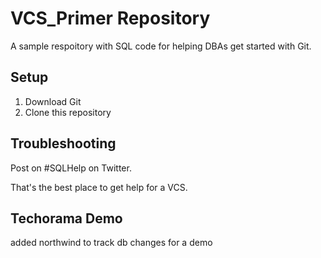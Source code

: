 # VCS_Primer Repository
A sample respoitory with SQL code for helping DBAs get started with Git.

## Setup

1. Download Git
2. Clone this repository

## Troubleshooting

Post on #SQLHelp on Twitter.

That's the best place to get help for a VCS.

## Techorama Demo
added northwind to track db changes for a demo
